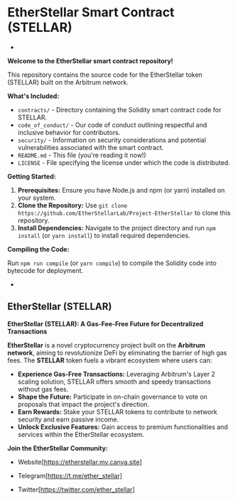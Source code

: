 # EtherStellar Smart Contract (STELLAR)
*
**Welcome to the EtherStellar smart contract repository!**

This repository contains the source code for the EtherStellar token (STELLAR) built on the Arbitrum network.

**What's Included:**

* `contracts/` - Directory containing the Solidity smart contract code for STELLAR.
* `code_of_conduct/` - Our code of conduct outlining respectful and inclusive behavior for contributors.
* `security/` - Information on security considerations and potential vulnerabilities associated with the smart contract.
* `README.md` - This file (you're reading it now!)
* `LICENSE` - File specifying the license under which the code is distributed.

**Getting Started:**

1. **Prerequisites:** Ensure you have Node.js and npm (or yarn) installed on your system.
2. **Clone the Repository:** Use `git clone https://github.com/EtherStellarLab/Project-EtherStellar` to clone this repository.
3. **Install Dependencies:** Navigate to the project directory and run `npm install` (or `yarn install`) to install required dependencies.

**Compiling the Code:**

Run `npm run compile` (or `yarn compile`) to compile the Solidity code into bytecode for deployment.

*

## EtherStellar (STELLAR)

**EtherStellar (STELLAR): A Gas-Fee-Free Future for Decentralized Transactions**

**EtherStellar** is a novel cryptocurrency project built on the **Arbitrum network**, aiming to revolutionize DeFi by eliminating the barrier of high gas fees. The **STELLAR** token fuels a vibrant ecosystem where users can:

* **Experience Gas-Free Transactions:**  Leveraging Arbitrum's Layer 2 scaling solution, STELLAR offers smooth and speedy transactions without gas fees.
* **Shape the Future:** Participate in on-chain governance to vote on proposals that impact the project's direction.
* **Earn Rewards:** Stake your STELLAR tokens to contribute to network security and earn passive income.
* **Unlock Exclusive Features:** Gain access to premium functionalities and services within the EtherStellar ecosystem.

**Join the EtherStellar Community:**

* Website[https://etherstellar.my.canva.site]

* Telegram[https://t.me/ether_stellar]

* Twitter[https://twitter.com/ether_stellar]

